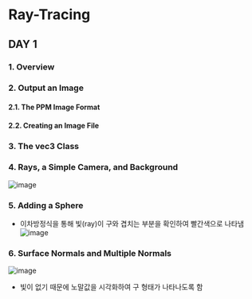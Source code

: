 # Ray-Tracing

## DAY 1
### 1. Overview
### 2. Output an Image
#### 2.1. The PPM Image Format
#### 2.2. Creating an Image File
### 3. The vec3 Class
### 4. Rays, a Simple Camera, and Background
![image](https://user-images.githubusercontent.com/86725870/172440941-b310efdd-dd2e-4ed4-983c-b9d205a8d929.png)
### 5. Adding a Sphere
* 이차방정식을 통해 빛(ray)이 구와 겹치는 부분을 확인하여 빨간색으로 나타냄
![image](https://user-images.githubusercontent.com/86725870/172537389-7987b8ca-56bd-49bd-b61a-7370b6e74076.png)
### 6. Surface Normals and Multiple Normals
![image](https://user-images.githubusercontent.com/86725870/172539749-dd5e6e30-3c52-4922-8f7e-fd2294fa046f.png)
* 빛이 없기 때문에 노말값을 시각화하여 구 형태가 나타나도록 함
